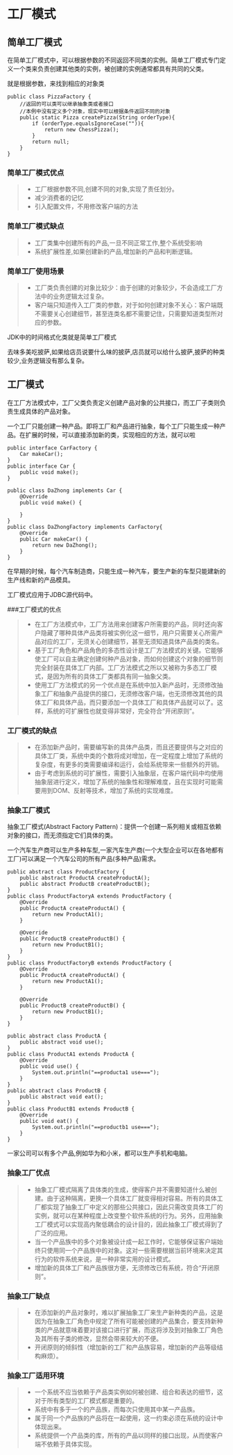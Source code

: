 # 工厂模式
## 简单工厂模式
在简单工厂模式中，可以根据参数的不同返回不同类的实例。简单工厂模式专门定义一个类来负责创建其他类的实例，被创建的实例通常都具有共同的父类。

就是根据参数，来找到相应的对象类

```
public class PizzaFactory {
    //返回的可以类可以继承抽象类或者接口
    //本例中没有定义多个对象，现实中可以根据条件返回不同的对象
    public static Pizza createPizza(String orderType){
        if (orderType.equalsIgnoreCase("")){
            return new ChessPizza();
        }
        return null;
    }
}
```
### 简单工厂模式优点
>* 工厂根据参数不同,创建不同的对象,实现了责任划分。
>* 减少消费者的记忆
>* 引入配置文件，不用修改客户端的方法

### 简单工厂模式缺点
>* 工厂类集中创建所有的产品,一旦不同正常工作,整个系统受影响
>* 系统扩展性差,如果创建新的产品,增加新的产品和判断逻辑。

### 简单工厂使用场景
>* 工厂类负责创建的对象比较少：由于创建的对象较少，不会造成工厂方法中的业务逻辑太过复杂。
>* 客户端只知道传入工厂类的参数，对于如何创建对象不关心：客户端既不需要关心创建细节，甚至连类名都不需要记住，只需要知道类型所对应的参数。

JDK中的时间格式化类就是简单工厂模式

去味多美吃披萨,如果给店员说要什么味的披萨,店员就可以给什么披萨,披萨的种类较少,业务逻辑没有那么复杂。

## 工厂模式
在工厂方法模式中，工厂父类负责定义创建产品对象的公共接口，而工厂子类则负责生成具体的产品对象。

一个工厂只能创建一种产品。即将工厂和产品进行抽象，每个工厂只能生成一种产品。在扩展的时候，可以直接添加新的类，实现相应的方法，就可以啦
```
public interface CarFactory {
    Car makeCar();
}
public interface Car {
    public void make();
}
```
```
public class DaZhong implements Car {
    @Override
    public void make() {

    }
}
public class DaZhongFactory implements CarFactory{
    @Override
    public Car makeCar() {
        return new DaZhong();
    }
}
```

在早期的时候，每个汽车制造商，只能生成一种汽车，要生产新的车型只能建新的生产线和新的产品模具。

工厂模式应用于JDBC源代码中。


###工厂模式的优点 
>* 在工厂方法模式中，工厂方法用来创建客户所需要的产品，同时还向客户隐藏了哪种具体产品类将被实例化这一细节，用户只需要关心所需产品对应的工厂，无须关心创建细节，甚至无须知道具体产品类的类名。
>* 基于工厂角色和产品角色的多态性设计是工厂方法模式的关键。它能够使工厂可以自主确定创建何种产品对象，而如何创建这个对象的细节则完全封装在具体工厂内部。工厂方法模式之所以又被称为多态工厂模式，是因为所有的具体工厂类都具有同一抽象父类。
>* 使用工厂方法模式的另一个优点是在系统中加入新产品时，无须修改抽象工厂和抽象产品提供的接口，无须修改客户端，也无须修改其他的具体工厂和具体产品，而只要添加一个具体工厂和具体产品就可以了。这样，系统的可扩展性也就变得非常好，完全符合“开闭原则”。

### 工厂模式的缺点
>* 在添加新产品时，需要编写新的具体产品类，而且还要提供与之对应的具体工厂类，系统中类的个数将成对增加，在一定程度上增加了系统的复杂度，有更多的类需要编译和运行，会给系统带来一些额外的开销。
>* 由于考虑到系统的可扩展性，需要引入抽象层，在客户端代码中均使用抽象层进行定义，增加了系统的抽象性和理解难度，且在实现时可能需要用到DOM、反射等技术，增加了系统的实现难度。


### 抽象工厂模式

抽象工厂模式(Abstract Factory Pattern)：提供一个创建一系列相关或相互依赖对象的接口，而无须指定它们具体的类。

一个汽车生产商可以生产多种车型,一家汽车生产商(一个大型企业可以在各地都有工厂)可以满足一个汽车公司的所有产品(多种产品)需求。

```
public abstract class ProductFactory {
    public abstract ProductA createProductA();
    public abstract ProductB createProductB();
}
public class ProductFactoryA extends ProductFactory {
    @Override
    public ProductA createProductA() {
        return new ProductA1();
    }

    @Override
    public ProductB createProductB() {
        return new ProductB1();
    }
}
public class ProductFactoryB extends ProductFactory {
    @Override
    public ProductA createProductA() {
        return new ProductA1();
    }

    @Override
    public ProductB createProductB() {
        return new ProductB1();
    }
}
```
```
public abstract class ProductA {
    public abstract void use();
}
public class ProductA1 extends ProductA {
    @Override
    public void use() {
        System.out.println("==producta1 use===");
    }
}
public abstract class ProductB {
    public abstract void eat();
}
public class ProductB1 extends ProductB {
    @Override
    public void eat() {
        System.out.println("==productb1 use===");
    }
}
```
一家公司可以有多个产品,例如华为和小米，都可以生产手机和电脑。

### 抽象工厂优点
>* 抽象工厂模式隔离了具体类的生成，使得客户并不需要知道什么被创建。由于这种隔离，更换一个具体工厂就变得相对容易。所有的具体工厂都实现了抽象工厂中定义的那些公共接口，因此只需改变具体工厂的实例，就可以在某种程度上改变整个软件系统的行为。另外，应用抽象工厂模式可以实现高内聚低耦合的设计目的，因此抽象工厂模式得到了广泛的应用。
>* 当一个产品族中的多个对象被设计成一起工作时，它能够保证客户端始终只使用同一个产品族中的对象。这对一些需要根据当前环境来决定其行为的软件系统来说，是一种非常实用的设计模式。
>* 增加新的具体工厂和产品族很方便，无须修改已有系统，符合“开闭原则”。
###  抽象工厂缺点
>* 在添加新的产品对象时，难以扩展抽象工厂来生产新种类的产品，这是因为在抽象工厂角色中规定了所有可能被创建的产品集合，要支持新种类的产品就意味着要对该接口进行扩展，而这将涉及到对抽象工厂角色及其所有子类的修改，显然会带来较大的不便。
>* 开闭原则的倾斜性（增加新的工厂和产品族容易，增加新的产品等级结构麻烦）。
###  抽象工厂适用环境
    
>* 一个系统不应当依赖于产品类实例如何被创建、组合和表达的细节，这对于所有类型的工厂模式都是重要的。
>* 系统中有多于一个的产品族，而每次只使用其中某一产品族。
>* 属于同一个产品族的产品将在一起使用，这一约束必须在系统的设计中体现出来。
>* 系统提供一个产品类的库，所有的产品以同样的接口出现，从而使客户端不依赖于具体实现。


